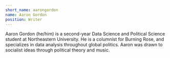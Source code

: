 ```yaml
---
short_name: aarongordon
name: Aaron Gordon
position: Writer
---
```

Aaron Gordon (he/him) is a second-year Data Science and Political Science student at Northeastern University. He is a columnist for Burning Rose, and specializes in data analysis throughout global politics. Aaron was drawn to socialist ideas through political theory and music.
